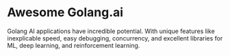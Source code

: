 # Awesome Golang.ai

Golang AI applications have incredible potential. With unique features like inexplicable speed, easy debugging, concurrency, and excellent libraries for ML, deep learning, and reinforcement learning.
